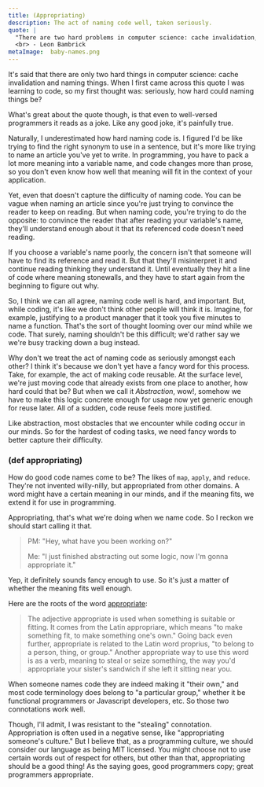 ```yaml
---
title: (Appropriating)
description: The act of naming code well, taken seriously.
quote: |
  "There are two hard problems in computer science: cache invalidation, naming things, and off-by-1 errors."
  <br> - Leon Bambrick
metaImage:  baby-names.png
---
```


It's said that there are only two hard things in computer science: cache invalidation and naming things. When I first came across this quote I was learning to code, so my first thought was: seriously, how hard could naming things be?

What's great about the quote though, is that even to well-versed programmers it reads as a joke. Like any good joke, it's painfully true.

Naturally, I underestimated how hard naming code is. I figured  I'd be like trying to find the right synonym to use in a sentence, but it's more like trying to name an article you've yet to write. In programming, you have to pack a lot more meaning into a variable name, and code changes more than prose, so you don't even know how well that meaning will fit in the context of your application.

Yet, even that doesn't capture the difficulty of naming code. You can be vague when naming an article since you're just trying to convince the reader to keep on reading. But when naming code, you're trying to do the opposite: to convince the reader that after reading your variable's name, they'll understand enough about it that its referenced code doesn't need reading. 

If you choose a variable's name poorly, the concern isn't that someone will have to find its reference and read it. But that they'll misinterpret it and continue reading thinking they understand it. Until eventually they hit a line of code where meaning stonewalls, and they have to start again from the beginning to figure out why. 

So, I think we can all agree, naming code well is hard, and important.
But, while coding, it's like we don't think other people will think it is. Imagine, for example, justifying to a product manager that it took you five minutes to name a function. That's the sort of thought looming over our mind while we code. That surely, naming shouldn't be this difficult; we'd rather say we we're busy tracking down a bug instead.

Why don't we treat the act of naming code as seriously amongst each other? I think it's because we don't yet have a fancy word for this process. Take, for example, the act of making code reusable. At the surface level, we're just moving code that already exists from one place to another, how hard could that be? But when we call it *Abstraction*, wow!, somehow we have to make this logic concrete enough for usage now yet generic enough for reuse later. All of a sudden, code reuse feels more justified. 

Like abstraction, most obstacles that we encounter while coding occur in our minds. So for the hardest of coding tasks, we need fancy words to better capture their difficulty. 

### (def appropriating)

How do good code names come to be? The likes of `map`, `apply`, and `reduce`. They're not invented willy-nilly, but appropriated from other domains. A word might have a certain meaning in our minds, and if the meaning fits, we extend it for use in programming.

Appropriating, that's what we're doing when we name code. So I reckon we should start calling it that.  

> PM: "Hey, what have you been working on?"
>
> Me: "I just finished abstracting out some logic, now I'm gonna appropriate it."


Yep, it definitely sounds fancy enough to use. So it's just a matter of whether the meaning fits well enough.

Here are the roots of the word [appropriate](https://www.vocabulary.com/dictionary/appropriate):

> The adjective appropriate is used when something is suitable or fitting. It comes from the Latin appropriare, which means "to make something fit, to make something one's own." Going back even further, appropriate is related to the Latin word proprius, "to belong to a person, thing, or group." Another appropriate way to use this word is as a verb, meaning to steal or seize something, the way you'd appropriate your sister's sandwich if she left it sitting near you.

When someone names code they are indeed making it "their own," and most code terminology does belong to "a particular group," whether it be functional programmers or Javascript developers, etc. So those two connotations work well. 

Though, I'll admit, I was resistant to the "stealing" connotation. Appropriation is often used in a negative sense, like "appropriating someone's culture." But I believe that, as a programming culture, we should consider our language as being MIT licensed. You might choose not to use certain words out of respect for others, but other than that, appropriating should be a good thing! As the saying goes, good programmers copy; great programmers appropriate.
